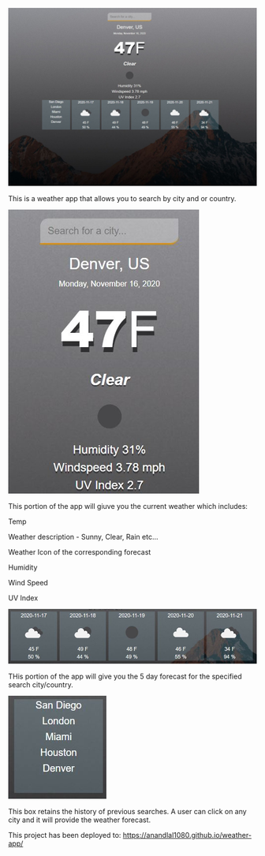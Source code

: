 ![](images/main.JPG)

This is a weather app that allows you to search by city and or country.

![](images/current.JPG)

This portion of the app will giuve you the current weather which includes:

Temp

Weather description - Sunny, Clear, Rain etc...

Weather Icon of the corresponding forecast

Humidity

Wind Speed

UV Index

![](images/5day.JPG)

THis portion of the app will give you the 5 day forecast for the specified search city/country.

![](images/history.JPG)

This box retains the history of previous searches. A user can click on any city and it will provide the weather forecast.

This project has been deployed to: https://anandlal1080.github.io/weather-app/

